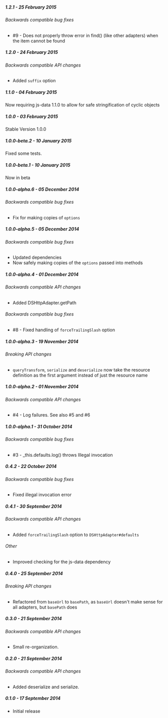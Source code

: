 ##### 1.2.1 - 25 February 2015

###### Backwards compatible bug fixes
- #9 - Does not properly throw error in find() (like other adapters) when the item cannot be found

##### 1.2.0 - 24 February 2015

###### Backwards compatible API changes
- Added `suffix` option

##### 1.1.0 - 04 February 2015

Now requiring js-data 1.1.0 to allow for safe stringification of cyclic objects

##### 1.0.0 - 03 February 2015

Stable Version 1.0.0

##### 1.0.0-beta.2 - 10 January 2015

Fixed some tests.

##### 1.0.0-beta.1 - 10 January 2015

Now in beta

##### 1.0.0-alpha.6 - 05 December 2014

###### Backwards compatible bug fixes
- Fix for making copies of `options`

##### 1.0.0-alpha.5 - 05 December 2014

###### Backwards compatible bug fixes
- Updated dependencies
- Now safely making copies of the `options` passed into methods

##### 1.0.0-alpha.4 - 01 December 2014

###### Backwards compatible API changes
- Added DSHttpAdapter.getPath

###### Backwards compatible bug fixes
- #8 - Fixed handling of `forceTrailingSlash` option

##### 1.0.0-alpha.3 - 19 November 2014

###### Breaking API changes
- `queryTransform`, `serialize` and `deserialize` now take the resource definition as the first argument instead of just the resource name

##### 1.0.0-alpha.2 - 01 November 2014

###### Backwards compatible API changes
- #4 - Log failures. See also #5 and #6

##### 1.0.0-alpha.1 - 31 October 2014

###### Backwards compatible bug fixes
- #3 - _this.defaults.log() throws Illegal invocation

##### 0.4.2 - 22 October 2014

###### Backwards compatible bug fixes
- Fixed illegal invocation error

##### 0.4.1 - 30 September 2014

###### Backwards compatible API changes
- Added `forceTrailingSlash` option to `DSHttpAdapter#defaults`

###### Other
- Improved checking for the js-data dependency

##### 0.4.0 - 25 September 2014

###### Breaking API changes
- Refactored from `baseUrl` to `basePath`, as `baseUrl` doesn't make sense for all adapters, but `basePath` does

##### 0.3.0 - 21 September 2014

###### Backwards compatible API changes
- Small re-organization.

##### 0.2.0 - 21 September 2014

###### Backwards compatible API changes
- Added deserialize and serialize.

##### 0.1.0 - 17 September 2014

- Initial release

